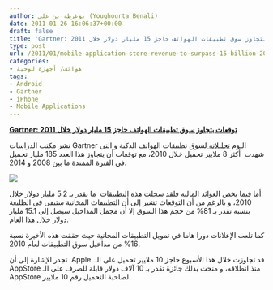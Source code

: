 ```yaml
---
author: يوغرطة بن علي (Youghourta Benali)
date: 2011-01-26 16:06:37+00:00
draft: false
title: 'Gartner: توقعات بتجاوز سوق تطبيقات الهواتف حاجز 15 مليار دولار خلال 2011 '
type: post
url: /2011/01/mobile-application-store-revenue-to-surpass-15-billion-2011/
categories:
- هواتف/ أجهزة لوحية
tags:
- Android
- Gartner
- iPhone
- Mobile Applications
---
```


**[Gartner: توقعات بتجاوز سوق تطبيقات الهواتف حاجز 15 مليار دولار خلال 2011](http://www.it-scoop.com/2011/01/mobile-application-store-revenue-to-surpass-15-billion-2011)**




نشر مكتب الدراسات Gartner اليوم [تحليلاته ](http://www.gartner.com/it/page.jsp?id=1529214)لسوق تطبيقات الهواتف الذكية و التي شهدت  أكثر 8 ملايير تحميل خلال 2010، مع توقعات أن يتجاوز هذا العدد 185 مليار تحميل في الفترة الممتدة ما بين 2008 و 2014.




[![](http://www.it-scoop.com/wp-content/uploads/2011/01/phone-apps.jpg)
](http://www.it-scoop.com/2011/01/mobile-application-store-revenue-to-surpass-15-billion-2011)


أما فيما يخص العوائد المالية فلقد سجلت هذه التطبيقات  ما يقدر بـ 5.2 مليار دولار خلال 2010، و بالرغم من أن التوقعات تشير إلى أن التطبيقات المجانية ستبقى في الطليعة بنسبة تقدر بـ 81% من حجم هذا السوق إلا أن مجمل المداخيل سيصل إلى 15.1 مليار دولار خلال هذا العام.

كما تلعب الإعلانات دورا هاما في تمويل التطبيقات المجانية حيث حققت هذه الأخيرة نسبة 16% من مداخيل سوق التطبيقات لعام 2010.

تجدر الإشارة إلى أن  Apple  قد تجاوزت خلال هذا الأسبوع حاجز 10 ملايير تحميل على الـ AppStore منذ انطلاقه، و منحت بذلك جائزة تقدر بـ 10 آلاف دولار قابلة للصرف على الـ AppStore لصاحبة التحميل رقم 10 ملايير.
